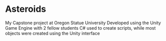 # Asteroids
My Capstone project at Oregon Statue University
Developed using the Unity Game Engine with 2 fellow students
C# used to create scripts, while most objects were created using the Unity interface
